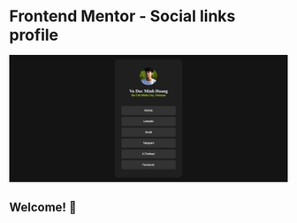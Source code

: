 # Frontend Mentor - Social links profile

![Design preview for the Social links profile](assets/images/design.png)

## Welcome! 👋


